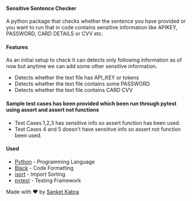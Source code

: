 #### Sensitive Sentence Checker
A python package that checks whether the sentence you have provided or you want to run that in code contains sensitive information like APIKEY, PASSWORD, CARD DETAILS or CVV etc.

#### Features
As an initial setup to check it can detects only following information as of now but anytime we can add some other sensitive information.
- Detects whether the text file has API_KEY or tokens
- Detects whether the text file contains some PASSWORD
- Detects whether the text file contains CARD CVV


#### Sample test cases has been provided which been run through pytest using assert and assert not functions
- Test Cases 1,2,3 has sensitive info so assert function has been used.
- Test Cases 4 and 5 doesn't have sensitive info so assert not function been used.

#### Used
- [Python](https://www.python.org/) - Programming Language
- [Black](https://github.com/psf/black) - Code Formatting
- [isort](https://pycqa.github.io/isort/) - Import Sorting
- [pytest](https://docs.pytest.org/) - Testing Framework


Made with ❤️ by [Sanket Kabra](https://github.com/sanketdv)
